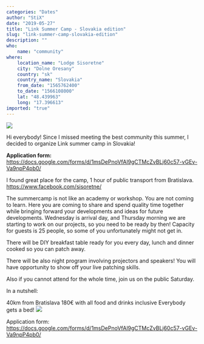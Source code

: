 ```yaml
---
categories: "Dates"
author: "StiX"
date: "2019-05-27"
title: "Link Summer Camp - Slovakia edition"
slug: "link-summer-camp-slovakia-edition"
description: ""
who: 
    name: "community"
where: 
    location_name: "Lodge Sisoretne"
    city: "Dolne Oresany"
    country: "sk"
    country_name: "Slovakia"
    from_date: "1565762400"
    to_date: "1566108000"
    lat: "48.439963"
    long: "17.396613"
imported: "true"
---
```



![](Untitled-1.jpg) 

Hi everybody!
Since I missed meeting the best community this summer, I decided to organize Link summer camp in Slovakia!

**Application form:**  <https://docs.google.com/forms/d/1msDePnoVfAl9gCTMcZvBLj60c57-vGEv-Va9npP4pb0/>

I found great place for the camp, 1 hour of public transport from Bratislava.
https://www.facebook.com/sisoretne/

The summercamp is not like an academy or workshop. You are not coming to learn. Here you are coming to share and spend quality time together while bringing forward your developments and ideas for future developments.
Wednesday is arrival day, and Thursday morning we are starting to work on our projects, so you need to be ready by then!
Capacity for guests is 25 people, so some of you unfortunately might not get in.

There will be DIY breakfast table ready for you every day, lunch and dinner cooked so you can patch away.

There will be also night program involving projectors and speakers! You will have opportunity to show off your live patching skills.

Also if you cannot attend for the whole time, join us on the public Saturday.

In a nutshell:

40km from Bratislava
180€ with all food and drinks inclusive
Everybody gets a bed!
![](Untitled-2.jpg) 





Application form:  <https://docs.google.com/forms/d/1msDePnoVfAl9gCTMcZvBLj60c57-vGEv-Va9npP4pb0/>